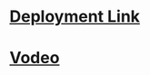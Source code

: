 # [Deployment Link ](https://6136fa0538b21b23c6fe938d--relaxed-keller-0287dc.netlify.app/)
# [Vodeo](https://youtu.be/2KEot3qpWpQ)
